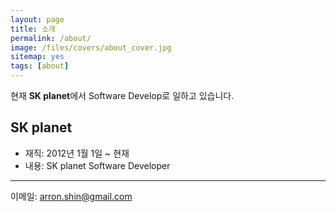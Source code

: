 ```yaml
---
layout: page
title: 소개
permalink: /about/
image: /files/covers/about_cover.jpg
sitemap: yes
tags: [about]
---
```


현재 **SK planet**에서 Software Develop로 일하고 있습니다.

## SK planet

* 재직: 2012년 1월 1일 ~ 현재
* 내용: SK planet Software Developer

---
이메일: [arron.shin@gmail.com](mailto:arron.shin@gmail.com)

